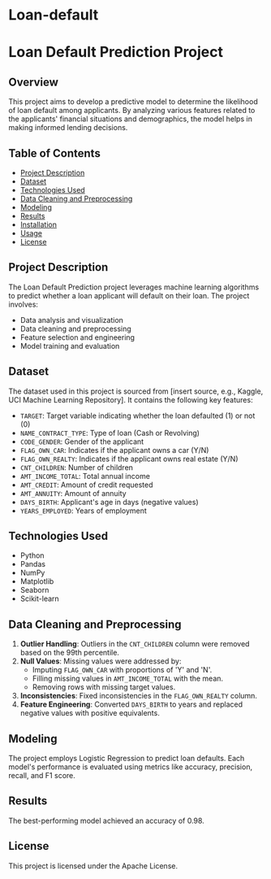 # Loan-default

# Loan Default Prediction Project

## Overview

This project aims to develop a predictive model to determine the likelihood of loan default among applicants. By analyzing various features related to the applicants' financial situations and demographics, the model helps in making informed lending decisions.

## Table of Contents

- [Project Description](#project-description)
- [Dataset](#dataset)
- [Technologies Used](#technologies-used)
- [Data Cleaning and Preprocessing](#data-cleaning-and-preprocessing)
- [Modeling](#modeling)
- [Results](#results)
- [Installation](#installation)
- [Usage](#usage)
- [License](#license)

## Project Description

The Loan Default Prediction project leverages machine learning algorithms to predict whether a loan applicant will default on their loan. The project involves:

- Data analysis and visualization
- Data cleaning and preprocessing
- Feature selection and engineering
- Model training and evaluation

## Dataset

The dataset used in this project is sourced from [insert source, e.g., Kaggle, UCI Machine Learning Repository]. It contains the following key features:

- `TARGET`: Target variable indicating whether the loan defaulted (1) or not (0)
- `NAME_CONTRACT_TYPE`: Type of loan (Cash or Revolving)
- `CODE_GENDER`: Gender of the applicant
- `FLAG_OWN_CAR`: Indicates if the applicant owns a car (Y/N)
- `FLAG_OWN_REALTY`: Indicates if the applicant owns real estate (Y/N)
- `CNT_CHILDREN`: Number of children
- `AMT_INCOME_TOTAL`: Total annual income
- `AMT_CREDIT`: Amount of credit requested
- `AMT_ANNUITY`: Amount of annuity
- `DAYS_BIRTH`: Applicant's age in days (negative values)
- `YEARS_EMPLOYED`: Years of employment

## Technologies Used

- Python
- Pandas
- NumPy
- Matplotlib
- Seaborn
- Scikit-learn

## Data Cleaning and Preprocessing

1. **Outlier Handling**: Outliers in the `CNT_CHILDREN` column were removed based on the 99th percentile.
2. **Null Values**: Missing values were addressed by:
   - Imputing `FLAG_OWN_CAR` with proportions of 'Y' and 'N'.
   - Filling missing values in `AMT_INCOME_TOTAL` with the mean.
   - Removing rows with missing target values.
3. **Inconsistencies**: Fixed inconsistencies in the `FLAG_OWN_REALTY` column.
4. **Feature Engineering**: Converted `DAYS_BIRTH` to years and replaced negative values with positive equivalents.

## Modeling

The project employs  Logistic Regression to predict loan defaults. Each model's performance is evaluated using metrics like accuracy, precision, recall, and F1 score.

## Results

The best-performing model achieved an accuracy of 0.98.

## License
This project is licensed under the Apache License.
